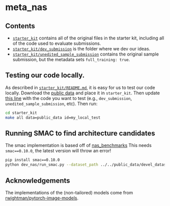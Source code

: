 # meta_nas

## Contents
 - [`starter_kit`](starter_kit) contains all of the original files in the starter kit, including all of the code used to evaluate submissions.
 - [`starter_kit/dev_submission`](starter_kit/dev_submission) is the folder where we dev our ideas.
 - [`starter_kit/unedited_sample_submission`](starter_kit/unedited_sample_submission) contains the original sample submission, but the metadata sets `full_training: true`.

## Testing our code locally.
As described in [`starter_kit/README.md`](starter_kit/README.md), it is easy for us to test our code locally.
Download the [public data](https://competitions.codalab.org/competitions/29853#participate-get_starting_kit) and place it in `starter_kit`. Then update [this line](starter_kit/Makefile#L12) with the code you want to test (e.g., `dev_submission`, `unedited_sample_submission`, etc). Then run:
```bash
cd starter_kit
make all data=public_data id=my_local_test
```

## Running SMAC to find architecture candidates
The smac implementation is based off of [nas_benchmarks](https://github.com/automl/nas_benchmarks/blob/master/experiment_scripts/run_smac.py)
This needs `smac==0.10.0`, the latest version will throw an error!
```bash
pip install smac==0.10.0
python dev_nas/run_smac.py --dataset_path ../../public_data/devel_dataset_0
```

## Acknowledgements
The implementations of the (non-tailored) models come from [rwightman/pytorch-image-models](https://github.com/rwightman/pytorch-image-models).
